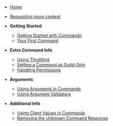 * [Home](/)
* [Requesting more content](/requesting-more-content)

* **Getting Started**
	* [Getting Started with Commando](/commando/)
	* [Your First Command](/commando/first-command)

* **Extra Command Info**
	* [Using Throttling](/commando/throttling)
	* [Setting a Command as Guild-Only](/commando/guild-only)
	* [Handling Permissions](/commando/permissions)

* **Arguments**
	* [Using Arguments in Commands](/commando/args)
	* [Using Argument Validators](/commando/validators)

* **Additional Info**
	* [Using Client Values in Commands](/commando/client-values)
	* [Removing the Unknown Command Response](/commando/unknown-command-response)
